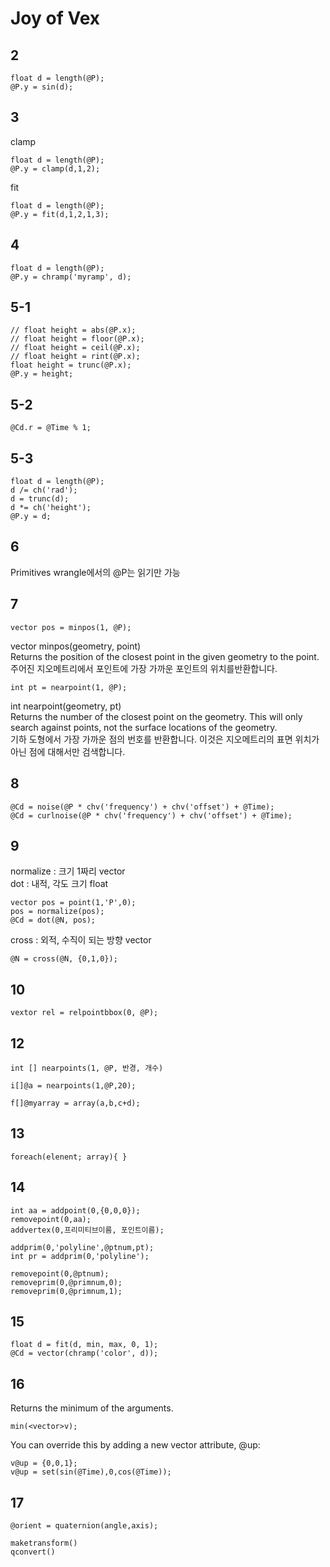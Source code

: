 # Joy of Vex

## 2

    float d = length(@P);
    @P.y = sin(d);

## 3

clamp

    float d = length(@P);
    @P.y = clamp(d,1,2);
fit

    float d = length(@P);
    @P.y = fit(d,1,2,1,3);

## 4

    float d = length(@P);
    @P.y = chramp('myramp', d);

## 5-1

    // float height = abs(@P.x);
    // float height = floor(@P.x);
    // float height = ceil(@P.x);
    // float height = rint(@P.x);
    float height = trunc(@P.x);
    @P.y = height;

## 5-2

    @Cd.r = @Time % 1;

## 5-3

    float d = length(@P);
    d /= ch('rad');
    d = trunc(d);
    d *= ch('height');
    @P.y = d;

## 6

Primitives wrangle에서의 @P는 읽기만 가능

## 7

    vector pos = minpos(1, @P);

vector  minpos(geometry, point)  
Returns the position of the closest point in the given geometry to the point.  
주어진 지오메트리에서  포인트에 가장 가까운 포인트의 위치를 ​​반환합니다.

    int pt = nearpoint(1, @P);

int  nearpoint(geometry, pt)  
Returns the number of the closest point on the geometry. This will only search against points, not the surface locations of the geometry.  
기하 도형에서 가장 가까운 점의 번호를 반환합니다. 이것은 지오메트리의 표면 위치가 아닌 점에 대해서만 검색합니다.

## 8  

    @Cd = noise(@P * chv('frequency') + chv('offset') + @Time);
    @Cd = curlnoise(@P * chv('frequency') + chv('offset') + @Time);

## 9

normalize : 크기 1짜리 vector  
dot : 내적, 각도 크기 float  

    vector pos = point(1,'P',0);
    pos = normalize(pos);
    @Cd = dot(@N, pos);

cross : 외적, 수직이 되는 방향 vector

    @N = cross(@N, {0,1,0});

## 10

    vextor rel = relpointbbox(0, @P);

## 12

    int [] nearpoints(1, @P, 반경, 개수)

    i[]@a = nearpoints(1,@P,20);

    f[]@myarray = array(a,b,c+d);

## 13

    foreach(elenent; array){ }

## 14

    int aa = addpoint(0,{0,0,0});
    removepoint(0,aa);
    addvertex(0,프리미티브이름, 포인트이름);

    addprim(0,'polyline',@ptnum,pt);
    int pr = addprim(0,'polyline');

    removepoint(0,@ptnum);
    removeprim(0,@primnum,0);
    removeprim(0,@primnum,1);

## 15

    float d = fit(d, min, max, 0, 1);
    @Cd = vector(chramp('color', d));

## 16

Returns the minimum of the arguments.  

    min(<vector>v);

You can override this by adding a new vector attribute, @up:  

    v@up = {0,0,1};
    v@up = set(sin(@Time),0,cos(@Time));

## 17

    @orient = quaternion(angle,axis);

    maketransform()
    qconvert()